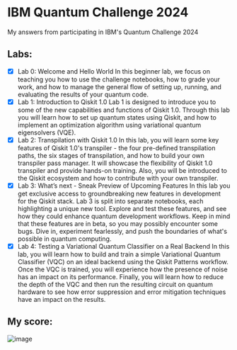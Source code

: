 # IBM Quantum Challenge 2024
My answers from participating in IBM's Quantum Challenge 2024

## Labs: 

- [x] Lab 0: Welcome and Hello World
In this beginner lab, we focus on teaching you how to use the challenge notebooks, how to grade your work, and how to manage the general flow of setting up, running, and evaluating the results of your quantum code.
- [x] Lab 1: Introduction to Qiskit 1.0
Lab 1 is designed to introduce you to some of the new capabilities and functions of Qiskit 1.0. Through this lab you will learn how to set up quantum states using Qiskit, and how to implement an optimization algorithm using variational quantum eigensolvers (VQE).
- [x] Lab 2: Transpilation with Qiskit 1.0
In this lab, you will learn some key features of Qiskit 1.0's transpiler - the four pre-defined transpilation paths, the six stages of transpilation, and how to build your own transpiler pass manager. It will showcase the flexibility of Qiskit 1.0 transpiler and provide hands-on training. Also, you will be introduced to the Qiskit ecosystem and how to contribute with your own transpiler.
- [x] Lab 3: What’s next - Sneak Preview of Upcoming Features
In this lab you get exclusive access to groundbreaking new features in development for the Qiskit stack. Lab 3 is split into separate notebooks, each highlighting a unique new tool. Explore and test these features, and see how they could enhance quantum development workflows.
Keep in mind that these features are in beta, so you may possibly encounter some bugs. Dive in, experiment fearlessly, and push the boundaries of what's possible in quantum computing.
- [x] Lab 4: Testing a Variational Quantum Classifier on a Real Backend
In this lab, you will learn how to build and train a simple Variational Quantum Classifier (VQC) on an ideal backend using the Qiskit Patterns workflow. Once the VQC is trained, you will experience how the presence of noise has an impact on its performance. Finally, you will learn how to reduce the depth of the VQC and then run the resulting circuit on quantum hardware to see how error suppression and error mitigation techniques have an impact on the results.

## My score:
![image](https://github.com/Tungtwister/QuantumChallenge2024/assets/14877776/2aa46641-5b6e-4fed-8769-cd374e9f47c6)
